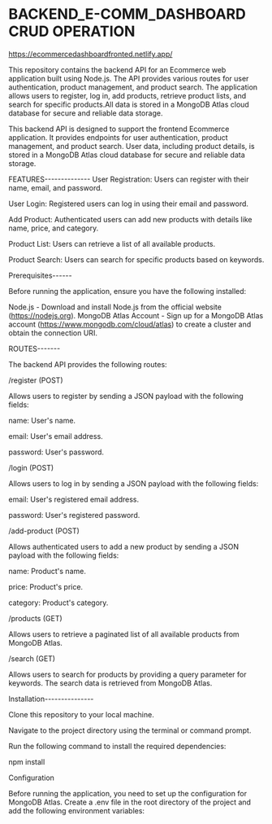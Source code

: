 # BACKEND_E-COMM_DASHBOARD CRUD OPERATION

https://ecommercedashboardfronted.netlify.app/

This repository contains the backend API for an Ecommerce web application built using Node.js. The API provides various routes for user authentication, product management, and product search. The application allows users to register, log in, add products, retrieve product lists, and search for specific products.All data is stored in a MongoDB Atlas cloud database for secure and reliable data storage.


This backend API is designed to support the frontend Ecommerce application. It provides endpoints for user authentication, product management, and product search. User data, including product details, is stored in a MongoDB Atlas cloud database for secure and reliable data storage.


FEATURES--------------
User Registration: Users can register with their name, email, and password.


User Login: Registered users can log in using their email and password.


Add Product: Authenticated users can add new products with details like name, price, and category.


Product List: Users can retrieve a list of all available products.


Product Search: Users can search for specific products based on keywords.


Prerequisites------


Before running the application, ensure you have the following installed:

Node.js - Download and install Node.js from the official website (https://nodejs.org).
MongoDB Atlas Account - Sign up for a MongoDB Atlas account (https://www.mongodb.com/cloud/atlas) to create a cluster and obtain the connection URI.


ROUTES-------


The backend API provides the following routes:

/register (POST)


Allows users to register by sending a JSON payload with the following fields:

name: User's name.


email: User's email address.


password: User's password.


/login (POST)


Allows users to log in by sending a JSON payload with the following fields:

email: User's registered email address.


password: User's registered password.


/add-product (POST)


Allows authenticated users to add a new product by sending a JSON payload with the following fields:

name: Product's name.


price: Product's price.


category: Product's category.


/products (GET)


Allows users to retrieve a paginated list of all available products from MongoDB Atlas.

/search (GET)


Allows users to search for products by providing a query parameter for keywords. The search data is retrieved from MongoDB Atlas.


Installation---------------


Clone this repository to your local machine.


Navigate to the project directory using the terminal or command prompt.


Run the following command to install the required dependencies:

npm install


Configuration


Before running the application, you need to set up the configuration for MongoDB Atlas. Create a .env file in the root directory of the project and add the following environment variables:


